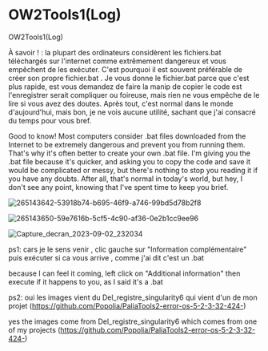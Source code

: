 # OW2Tools1(Log)
 OW2Tools1(Log)

À savoir ! : la plupart des ordinateurs considèrent les fichiers.bat téléchargés sur l'internet comme extrêmement dangereux et vous empêchent de les exécuter. C'est pourquoi il est souvent préférable de créer son propre fichier.bat . Je vous donne le fichier.bat parce que c'est plus rapide, est vous demandez de faire la manip de copier le code est l'enregistrer serait compliquer ou foireuse, mais rien ne vous empêche de le lire si vous avez des doutes. Après tout, c'est normal dans le monde d'aujourd'hui, mais bon, je ne vois aucune utilité, sachant que j'ai consacré du temps pour vous bref.

Good to know! Most computers consider .bat files downloaded from the Internet to be extremely dangerous and prevent you from running them. That's why it's often better to create your own .bat file. I'm giving you the .bat file because it's quicker, and asking you to copy the code and save it would be complicated or messy, but there's nothing to stop you reading it if you have any doubts. After all, that's normal in today's world, but hey, I don't see any point, knowing that I've spent time to keep you brief.

![265143642-53918b74-b695-46f9-a746-99bd5d78b2f8](https://github.com/Popolia/OW2Tools1/assets/69745473/1379feb7-be1c-4bdd-b710-1ff973239531)

![265143650-59e7616b-5cf5-4c90-af36-0e2b1cc9ee96](https://github.com/Popolia/OW2Tools1/assets/69745473/aa0152ca-5b3b-42d0-bc7f-539e95f7a76a)

![Capture_decran_2023-09-02_232034](https://github.com/Popolia/OW2Tools1/assets/69745473/13e7fd20-0d38-4965-8ff0-8226f2b40e31)


ps1: cars je le sens venir , clic gauche sur "Information complémentaire" puis exécuter si ca vous arrive , comme j'ai dit c'est un .bat

because I can feel it coming, left click on "Additional information" then execute if it happens to you, as I said it's a .bat

ps2: oui  les images vient du Del_registre_singularity6 qui vient d'un de mon projet (https://github.com/Popolia/PaliaTools2-error-os-5-2-3-32-424-)

yes the images come from Del_registre_singularity6 which comes from one of my projects (https://github.com/Popolia/PaliaTools2-error-os-5-2-3-32-424-)


